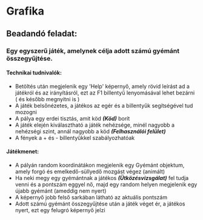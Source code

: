 # Grafika

## Beadandó feladat:

### Egy egyszerű játék, amelynek célja adott számú gyémánt összegyűjtése.

#### Technikai tudnivalók:

- Betöltés után megjelenik egy 'Help' képernyő, amely rövid leírást ad a játékról és az irányításról, ezt az F1 billentyű lenyomásával lehet bezárni ( és később megnyitni is )
- A játék belsőnézetes, a játékos az egér és a billentyűk segítségével tud mozogni
- A pálya egy erdei tisztás, amit köd **_(Köd)_** borít
- A játék elején kiválasztható a játék nehézsége, minél nagyobb a nehézségi szint, annál nagyobb a köd **_(Felhasználói felület)_**
- A fények a + és - billentyűkkel szabályozhatóak

#### Játékmenet:

- A pályán random koordinátákon megjelenik egy Gyémánt objektum, amely forgó és emelkedő-süllyedő mozgást végez (animált)
- Ha neki megy egy gyémántnak a játékos **_(Ütközésvizsgálat)_** fel tudja venni és a pontszám eggyel nő, majd egy random helyen megjelenik egy újabb gyémánt (ameddig nem nyert)
- A képernyő jobb felső sarkában látható az aktuális pontszám
- Adott számú gyémánt összegyűjtése után a játék véget ér, a játékos nyert, ezt egy felugró képernyő jelzi
